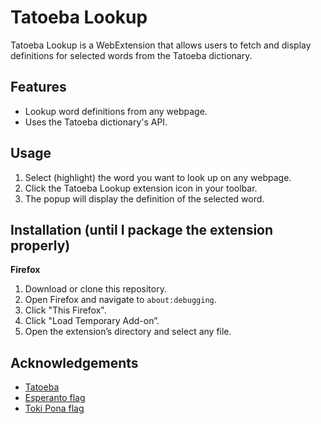 # Tatoeba Lookup

Tatoeba Lookup is a WebExtension that allows users to fetch and display definitions for selected words from the Tatoeba dictionary.

## Features

- Lookup word definitions from any webpage.
- Uses the Tatoeba dictionary's API.

## Usage

1. Select (highlight) the word you want to look up on any webpage.
2. Click the Tatoeba Lookup extension icon in your toolbar.
3. The popup will display the definition of the selected word.

## Installation (until I package the extension properly)
**Firefox**
1. Download or clone this repository.
2. Open Firefox and navigate to `about:debugging`.
3. Click "This Firefox".
4. Click "Load Temporary Add-on”.
5. Open the extension’s directory and select any file.

## Acknowledgements

- [Tatoeba](https://tatoeba.org/eng)
- [Esperanto flag](https://commons.wikimedia.org/wiki/File:Twemoji-style_Esperanto_flag.svg)
- [Toki Pona flag](https://commons.wikimedia.org/wiki/File:Twemoji-style_Toki_Pona_flag.svg)
